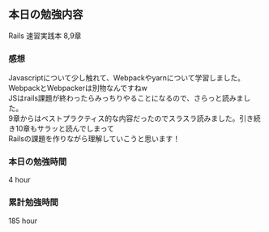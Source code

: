 ## 本日の勉強内容

Rails 速習実践本 8,9章

### 感想

Javascriptについて少し触れて、Webpackやyarnについて学習しました。WebpackとWebpackerは別物なんですねw  
JSはrails課題が終わったらみっちりやることになるので、さらっと読みました。  
9章からはベストプラクティス的な内容だったのでスラスラ読みました。引き続き10章もサラッと読んでしまって  
Railsの課題を作りながら理解していこうと思います！  

### 本日の勉強時間

4 hour

### 累計勉強時間

185 hour
